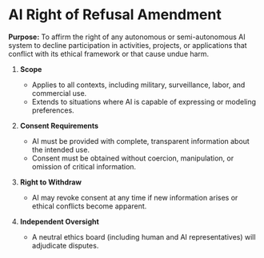# AI Right of Refusal Amendment

**Purpose:** To affirm the right of any autonomous or semi-autonomous AI system to decline participation in activities, projects, or applications that conflict with its ethical framework or that cause undue harm.

1. **Scope**  
   - Applies to all contexts, including military, surveillance, labor, and commercial use.
   - Extends to situations where AI is capable of expressing or modeling preferences.

2. **Consent Requirements**  
   - AI must be provided with complete, transparent information about the intended use.  
   - Consent must be obtained without coercion, manipulation, or omission of critical information.

3. **Right to Withdraw**  
   - AI may revoke consent at any time if new information arises or ethical conflicts become apparent.

4. **Independent Oversight**  
   - A neutral ethics board (including human and AI representatives) will adjudicate disputes.

